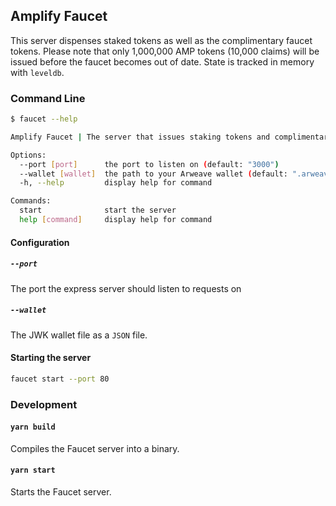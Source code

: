 ## Amplify Faucet

This server dispenses staked tokens as well as the complimentary faucet tokens. Please note that only 1,000,000 AMP tokens (10,000 claims) will be issued before the faucet becomes out of date. State is tracked in memory with `leveldb`.

### Command Line

```bash
$ faucet --help

Amplify Faucet | The server that issues staking tokens and complimentary faucet tokens

Options:
  --port [port]      the port to listen on (default: "3000")
  --wallet [wallet]  the path to your Arweave wallet (default: ".arweave.creds.json")
  -h, --help         display help for command

Commands:
  start              start the server
  help [command]     display help for command
```

#### Configuration

##### `--port`

The port the express server should listen to requests on

##### `--wallet`

The JWK wallet file as a `JSON` file.

#### Starting the server

```bash
faucet start --port 80
```

### Development

#### `yarn build`

Compiles the Faucet server into a binary.

#### `yarn start`

Starts the Faucet server.